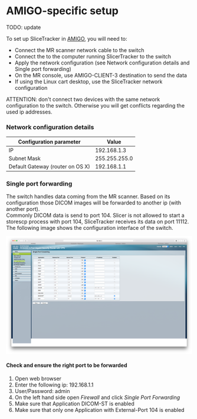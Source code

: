 # AMIGO-specific setup

TODO: update

To set up SliceTracker in [AMIGO](http://www.brighamandwomens.org/research/amigo/default.aspx), you will need to:
* Connect the MR scanner network cable to the switch
* Connect the to the computer running SlicerTracker to the switch
* Apply the network configuration (see Network configuration details and Single port forwarding)
* On the MR console, use AMIGO-CLIENT-3 destination to send the data
* If using the Linux cart desktop, use the SliceTracker network configuration

ATTENTION: don't connect two devices with the same network configuration to the switch. Otherwise you will get conflicts regarding the used ip addresses. 

### Network configuration details

| Configuration parameter | Value |
| -- | -- |
| IP | 192.168.1.3 |
| Subnet Mask | 255.255.255.0 |
| Default Gateway (router on OS X)| 192.168.1.1

### Single port forwarding
The switch handles data coming from the MR scanner. Based on its configuration those DICOM images will be forwarded to another ip (with another port).  
Commonly DICOM data is send to port 104. Slicer is not allowed to start a storescp process with port 104, SliceTracker receives its data on port 11112. The following image shows the configuration interface of the switch.

![](../images/port_forwarding.png)

#### Check and ensure the right port to be forwarded

1. Open web browser
2. Enter the following ip: 192.168.1.1
3. User/Password: admin
4. On the left hand side open *Firewall* and click *Single Port Forwarding*
5. Make sure that Application DICOM-ST is enabled
6. Make sure that only one Application with External-Port 104 is enabled

